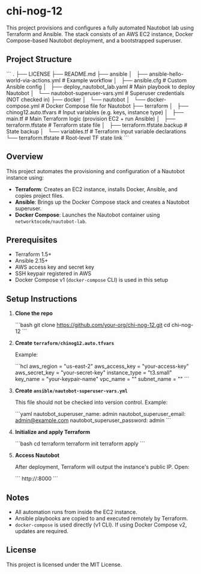 # chi-nog-12

This project provisions and configures a fully automated Nautobot lab using Terraform and Ansible. The stack consists of an AWS EC2 instance, Docker Compose-based Nautobot deployment, and a bootstrapped superuser.

## Project Structure

\```
.
├── LICENSE
├── README.md
├── ansible
│   ├── ansible-hello-world-via-actions.yml           # Example workflow
│   ├── ansible.cfg                                   # Custom Ansible config
│   ├── deploy_nautobot_lab.yaml                      # Main playbook to deploy Nautobot
│   └── nautobot-superuser-vars.yml                   # Superuser credentials (NOT checked in)
├── docker
│   └── nautobot
│       └── docker-compose.yml                        # Docker Compose file for Nautobot
├── terraform
│   ├── chinog12.auto.tfvars                          # Input variables (e.g. keys, instance type)
│   ├── main.tf                                       # Main Terraform logic (provision EC2 + run Ansible)
│   ├── terraform.tfstate                             # Terraform state file
│   ├── terraform.tfstate.backup                      # State backup
│   └── variables.tf                                  # Terraform input variable declarations
└── terraform.tfstate                                 # Root-level TF state link
\```

## Overview

This project automates the provisioning and configuration of a Nautobot instance using:

- **Terraform**: Creates an EC2 instance, installs Docker, Ansible, and copies project files.
- **Ansible**: Brings up the Docker Compose stack and creates a Nautobot superuser.
- **Docker Compose**: Launches the Nautobot container using `networktocode/nautobot-lab`.

## Prerequisites

- Terraform 1.5+
- Ansible 2.15+
- AWS access key and secret key
- SSH keypair registered in AWS
- Docker Compose v1 (`docker-compose` CLI) is used in this setup

## Setup Instructions

1. **Clone the repo**

   \```bash
   git clone https://github.com/your-org/chi-nog-12.git
   cd chi-nog-12
   \```

2. **Create `terraform/chinog12.auto.tfvars`**

   Example:

   \```hcl
   aws_region     = "us-east-2"
   aws_access_key = "your-access-key"
   aws_secret_key = "your-secret-key"
   instance_type  = "t3.small"
   key_name       = "your-keypair-name"
   vpc_name       = ""
   subnet_name    = ""
   \```

3. **Create `ansible/nautobot-superuser-vars.yml`**

   This file should not be checked into version control. Example:

   \```yaml
   nautobot_superuser_name: admin
   nautobot_superuser_email: admin@example.com
   nautobot_superuser_password: admin
   \```

4. **Initialize and apply Terraform**

   \```bash
   cd terraform
   terraform init
   terraform apply
   \```

5. **Access Nautobot**

   After deployment, Terraform will output the instance's public IP. Open:

   \```
   http://<public-ip>:8000
   \```

## Notes

- All automation runs from inside the EC2 instance.
- Ansible playbooks are copied to and executed remotely by Terraform.
- `docker-compose` is used directly (v1 CLI). If using Docker Compose v2, updates are required.

## License

This project is licensed under the MIT License.